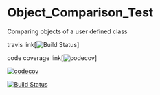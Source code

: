 # Object_Comparison_Test
Comparing objects of a user defined class

travis link[![Build Status](https://travis-ci.org/raje1reddy/Object_Comparison_Test.svg?branch=master)]


code coverage link[![codecov](https://codecov.io/gh/raje1reddy/Object_Comparison_Test/branch/master/graph/badge.svg)]



[![codecov](https://codecov.io/gh/raje1reddy/Object_Comparison_Test/branch/master/graph/badge.svg)](https://codecov.io/gh/raje1reddy/Object_Comparison_Test)

[![Build Status](https://travis-ci.org/raje1reddy/Object_Comparison_Test.svg?branch=master)](https://travis-ci.org/raje1reddy/Object_Comparison_Test)
